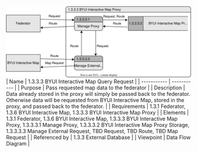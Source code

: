 ![1.3.3.3 BYUI Interactive Map Query Request](TeamOneFiles/1.3.3.3%20BYUI%20Interactive%20Map%20Query%20Request.svg)
<br>
| Name | 1.3.3.3 BYUI Interactive Map Query Request |
| ----------- | ----------- |
| Purpose | Pass requested map data to the federator |
| Description | Data already stored in the proxy will simply be passed back to the federator. Otherwise data will be requested from BYUI Interactive Map, stored in the proxy, and passed back to the federator. |
| Requirements | 1.3.1 Federator, 1.3.6 BYUI Interactive Map, 1.3.3.3 BYUI Interactive Map Proxy |
| Elements | 1.3.1 Federator, 1.3.6 BYUI Interactive Map, 1.3.3.3 BYUI Interactive Map Proxy, 1.3.3.3.1 Manage Proxy, 1.3.3.3.2 BYUI Interactive Map Proxy Storage, 1.3.3.3.3 Manage External Request, TBD Request, TBD Route, TBD Map Request |
| Referenced by | 1.3.3 External Database |
| Viewpoint | Data Flow Diagram |
